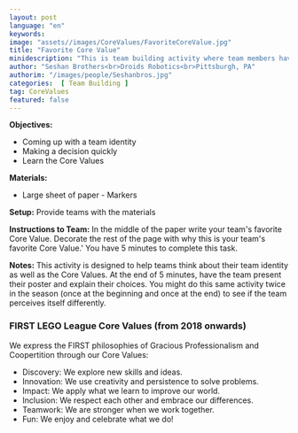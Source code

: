 ```yaml
---
layout: post
language: "en"
keywords: 
image: "assets//images/CoreValues/FavoriteCoreValue.jpg"
title: "Favorite Core Value"
minidescription: "This is team building activity where team members have to think of one core value that means the most to them."
author: "Seshan Brothers<br>Droids Robotics<br>Pittsburgh, PA"
authorim: "/images/people/Seshanbros.jpg"
categories:  [ Team Building ]
tag: CoreValues
featured: false
---
```


<b>Objectives:</b>
- Coming up with a team identity
- Making a decision quickly
- Learn the Core Values

<b>Materials:</b>
- Large sheet of paper - Markers

<b>Setup:</b>
Provide teams with the materials

<b>Instructions to Team:</b>
In the middle of the paper write your team's favorite Core Value. Decorate the rest of the page with why this is your team's favorite Core Value.' You have 5 minutes to complete this task.

<b>Notes:</b>
This activity is designed to help teams think about their team identity as well as the Core Values. At the end of 5 minutes, have the team present their poster and explain their choices. You might do this same activity twice in the season (once at the beginning and once at the end) to see if the team perceives itself differently.

### FIRST LEGO League Core Values (from 2018 onwards)

We express the FIRST philosophies of Gracious Professionalism and Coopertition through our Core Values:

- Discovery: We explore new skills and ideas.
- Innovation: We use creativity and persistence to solve problems.
- Impact: We apply what we learn to improve our world.
- Inclusion: We respect each other and embrace our differences.
- Teamwork: We are stronger when we work together.
- Fun: We enjoy and celebrate what we do!

